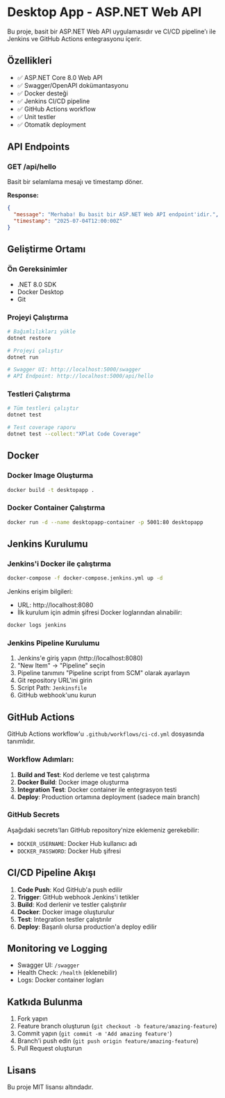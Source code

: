 # Desktop App - ASP.NET Web API

Bu proje, basit bir ASP.NET Web API uygulamasıdır ve CI/CD pipeline'ı ile Jenkins ve GitHub Actions entegrasyonu içerir.

## Özellikleri

- ✅ ASP.NET Core 8.0 Web API
- ✅ Swagger/OpenAPI dokümantasyonu
- ✅ Docker desteği
- ✅ Jenkins CI/CD pipeline
- ✅ GitHub Actions workflow
- ✅ Unit testler
- ✅ Otomatik deployment

## API Endpoints

### GET /api/hello
Basit bir selamlama mesajı ve timestamp döner.

**Response:**
```json
{
  "message": "Merhaba! Bu basit bir ASP.NET Web API endpoint'idir.",
  "timestamp": "2025-07-04T12:00:00Z"
}
```

## Geliştirme Ortamı

### Ön Gereksinimler
- .NET 8.0 SDK
- Docker Desktop
- Git

### Projeyi Çalıştırma

```bash
# Bağımlılıkları yükle
dotnet restore

# Projeyi çalıştır
dotnet run

# Swagger UI: http://localhost:5000/swagger
# API Endpoint: http://localhost:5000/api/hello
```

### Testleri Çalıştırma

```bash
# Tüm testleri çalıştır
dotnet test

# Test coverage raporu
dotnet test --collect:"XPlat Code Coverage"
```

## Docker

### Docker Image Oluşturma
```bash
docker build -t desktopapp .
```

### Docker Container Çalıştırma
```bash
docker run -d --name desktopapp-container -p 5001:80 desktopapp
```

## Jenkins Kurulumu

### Jenkins'i Docker ile çalıştırma
```bash
docker-compose -f docker-compose.jenkins.yml up -d
```

Jenkins erişim bilgileri:
- URL: http://localhost:8080
- İlk kurulum için admin şifresi Docker loglarından alınabilir:
```bash
docker logs jenkins
```

### Jenkins Pipeline Kurulumu

1. Jenkins'e giriş yapın (http://localhost:8080)
2. "New Item" → "Pipeline" seçin
3. Pipeline tanımını "Pipeline script from SCM" olarak ayarlayın
4. Git repository URL'ini girin
5. Script Path: `Jenkinsfile`
6. GitHub webhook'unu kurun

## GitHub Actions

GitHub Actions workflow'u `.github/workflows/ci-cd.yml` dosyasında tanımlıdır.

### Workflow Adımları:
1. **Build and Test**: Kod derleme ve test çalıştırma
2. **Docker Build**: Docker image oluşturma
3. **Integration Test**: Docker container ile entegrasyon testi
4. **Deploy**: Production ortamına deployment (sadece main branch)

### GitHub Secrets
Aşağıdaki secrets'ları GitHub repository'nize eklemeniz gerekebilir:
- `DOCKER_USERNAME`: Docker Hub kullanıcı adı
- `DOCKER_PASSWORD`: Docker Hub şifresi

## CI/CD Pipeline Akışı

1. **Code Push**: Kod GitHub'a push edilir
2. **Trigger**: GitHub webhook Jenkins'i tetikler
3. **Build**: Kod derlenir ve testler çalıştırılır
4. **Docker**: Docker image oluşturulur
5. **Test**: Integration testler çalıştırılır
6. **Deploy**: Başarılı olursa production'a deploy edilir

## Monitoring ve Logging

- Swagger UI: `/swagger`
- Health Check: `/health` (eklenebilir)
- Logs: Docker container logları

## Katkıda Bulunma

1. Fork yapın
2. Feature branch oluşturun (`git checkout -b feature/amazing-feature`)
3. Commit yapın (`git commit -m 'Add amazing feature'`)
4. Branch'i push edin (`git push origin feature/amazing-feature`)
5. Pull Request oluşturun

## Lisans

Bu proje MIT lisansı altındadır.
